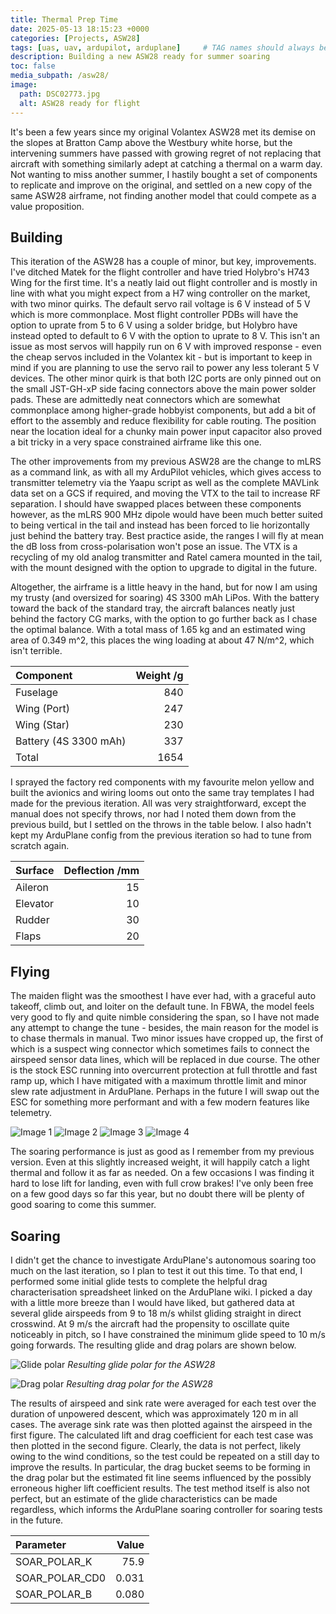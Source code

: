 ```yaml
---
title: Thermal Prep Time
date: 2025-05-13 18:15:23 +0000
categories: [Projects, ASW28]
tags: [uas, uav, ardupilot, arduplane]     # TAG names should always be lowercase
description: Building a new ASW28 ready for summer soaring
toc: false
media_subpath: /asw28/
image:
  path: DSC02773.jpg
  alt: ASW28 ready for flight
---
```


It's been a few years since my original Volantex ASW28 met its demise on the slopes at Bratton Camp above the Westbury white horse, but the intervening summers have passed with growing regret of not replacing that aircraft with something similarly adept at catching a thermal on a warm day. Not wanting to miss another summer, I hastily bought a set of components to replicate and improve on the original, and settled on a new copy of the same ASW28 airframe, not finding another model that could compete as a value proposition.

## Building

This iteration of the ASW28 has a couple of minor, but key, improvements. I've ditched Matek for the flight controller and have tried Holybro's H743 Wing for the first time. It's a neatly laid out flight controller and is mostly in line with what you might expect from a H7 wing controller on the market, with two minor quirks. The default servo rail voltage is 6 V instead of 5 V which is more commonplace. Most flight controller PDBs will have the option to uprate from 5 to 6 V using a solder bridge, but Holybro have instead opted to default to 6 V with the option to uprate to 8 V. This isn't an issue as most servos will happily run on 6 V with improved response - even the cheap servos included in the Volantex kit - but is important to keep in mind if you are planning to use the servo rail to power any less tolerant 5 V devices. The other minor quirk is that both I2C ports are only pinned out on the small JST-GH-xP side facing connectors above the main power solder pads. These are admittedly neat connectors which are somewhat commonplace among higher-grade hobbyist components, but add a bit of effort to the assembly and reduce flexibility for cable routing. The position near the location ideal for a chunky main power input capacitor also proved a bit tricky in a very space constrained airframe like this one.

The other improvements from my previous ASW28 are the change to mLRS as a command link, as with all my ArduPilot vehicles, which gives access to transmitter telemetry via the Yaapu script as well as the complete MAVLink data set on a GCS if required, and moving the VTX to the tail to increase RF separation. I should have swapped places between these components however, as the mLRS 900 MHz dipole would have been much better suited to being vertical in the tail and instead has been forced to lie horizontally just behind the battery tray. Best practice aside, the ranges I will fly at mean the dB loss from cross-polarisation won't pose an issue. The VTX is a recycling of my old analog transmitter and Ratel camera mounted in the tail, with the mount designed with the option to upgrade to digital in the future.

Altogether, the airframe is a little heavy in the hand, but for now I am using my trusty (and oversized for soaring) 4S 3300 mAh LiPos. With the battery toward the back of the standard tray, the aircraft balances neatly just behind the factory CG marks, with the option to go further back as I chase the optimal balance. With a total mass of 1.65 kg and an estimated wing area of 0.349 m^2, this places the wing loading at about 47 N/m^2, which isn't terrible.

| Component       | Weight /g      |
| :------------   | ---------:     |
| Fuselage        | 840            |
| Wing (Port)     | 247            |
| Wing (Star)     | 230            |
| Battery (4S 3300 mAh)  | 337     |
| Total           | 1654           |

I sprayed the factory red components with my favourite melon yellow and built the avionics and wiring looms out onto the same tray templates I had made for the previous iteration. All was very straightforward, except the manual does not specify throws, nor had I noted them down from the previous build, but I settled on the throws in the table below. I also hadn't kept my ArduPlane config from the previous iteration so had to tune from scratch again. 

| Surface       | Deflection /mm     |
| :------------ | ---------:         |
| Aileron       | 15                 |
| Elevator      | 10                 |
| Rudder        | 30                 |
| Flaps         | 20                 |

## Flying

The maiden flight was the smoothest I have ever had, with a graceful auto takeoff, climb out, and loiter on the default tune. In FBWA, the model feels very good to fly and quite nimble considering the span, so I have not made any attempt to change the tune - besides, the main reason for the model is to chase thermals in manual. Two minor issues have cropped up, the first of which is a suspect wing connector which sometimes fails to connect the airspeed sensor data lines, which will be replaced in due course. The other is the stock ESC running into overcurrent protection at full throttle and fast ramp up, which I have mitigated with a maximum throttle limit and minor slew rate adjustment in ArduPlane. Perhaps in the future I will swap out the ESC for something more performant and with a few modern features like telemetry.

![Image 1](DSC02768.jpg)
![Image 2](DSC02773.jpg)
![Image 3](DSC02775.jpg)
![Image 4](DSC02777.jpg)

The soaring performance is just as good as I remember from my previous version. Even at this slightly increased weight, it will happily catch a light thermal and follow it as far as needed. On a few occasions I was finding it hard to lose lift for landing, even with full crow brakes! I've only been free on a few good days so far this year, but no doubt there will be plenty of good soaring to come this summer.

## Soaring

I didn't get the chance to investigate ArduPlane's autonomous soaring too much on the last iteration, so I plan to test it out this time. To that end, I performed some initial glide tests to complete the helpful drag characterisation spreadsheet linked on the ArduPlane wiki. I picked a day with a little more breeze than I would have liked, but gathered data at several glide airspeeds from 9 to 18 m/s whilst gliding straight in direct crosswind. At 9 m/s the aircraft had the propensity to oscillate quite noticeably in pitch, so I have constrained the minimum glide speed to 10 m/s going forwards. The resulting glide and drag polars are shown below.

![Glide polar](glide_polar.png)
_Resulting glide polar for the ASW28_

![Drag polar](drag_polar.png)
_Resulting drag polar for the ASW28_

The results of airspeed and sink rate were averaged for each test over the duration of unpowered descent, which was approximately 120 m in all cases. The average sink rate was then plotted against the airspeed in the first figure. The calculated lift and drag coefficient for each test case was then plotted in the second figure. Clearly, the data is not perfect, likely owing to the wind conditions, so the test could be repeated on a still day to improve the results. In particular, the drag bucket seems to be forming in the drag polar but the estimated fit line seems influenced by the possibly erroneous higher lift coefficient results. The test method itself is also not perfect, but an estimate of the glide characteristics can be made regardless, which informs the ArduPlane soaring controller for soaring tests in the future.

| Parameter          | Value         |
| :------------      | ---------:    |
| SOAR_POLAR_K       | 75.9          |
| SOAR_POLAR_CD0     | 0.031         |
| SOAR_POLAR_B       | 0.080         |
